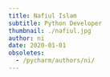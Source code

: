 ```yaml
---
title: Nafiul Islam
subtitle: Python Developer
thumbnail: ./nafiul.jpg
author: ni
date: 2020-01-01
obsoletes:
  - /pycharm/authors/ni/
---
```

